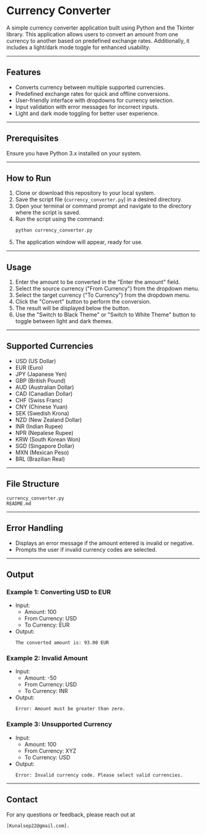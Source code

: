 # Currency Converter

A simple currency converter application built using Python and the Tkinter library. This application allows users to convert an amount from one currency to another based on predefined exchange rates. Additionally, it includes a light/dark mode toggle for enhanced usability.

---

## Features
- Converts currency between multiple supported currencies.
- Predefined exchange rates for quick and offline conversions.
- User-friendly interface with dropdowns for currency selection.
- Input validation with error messages for incorrect inputs.
- Light and dark mode toggling for better user experience.

---

## Prerequisites
Ensure you have Python 3.x installed on your system.

---

## How to Run
1. Clone or download this repository to your local system.
2. Save the script file (`currency_converter.py`) in a desired directory.
3. Open your terminal or command prompt and navigate to the directory where the script is saved.
4. Run the script using the command:
   ```bash
   python currency_converter.py
   ```
5. The application window will appear, ready for use.

---

## Usage
1. Enter the amount to be converted in the "Enter the amount" field.
2. Select the source currency ("From Currency") from the dropdown menu.
3. Select the target currency ("To Currency") from the dropdown menu.
4. Click the "Convert" button to perform the conversion.
5. The result will be displayed below the button.
6. Use the "Switch to Black Theme" or "Switch to White Theme" button to toggle between light and dark themes.

---

## Supported Currencies
- USD (US Dollar)
- EUR (Euro)
- JPY (Japanese Yen)
- GBP (British Pound)
- AUD (Australian Dollar)
- CAD (Canadian Dollar)
- CHF (Swiss Franc)
- CNY (Chinese Yuan)
- SEK (Swedish Krona)
- NZD (New Zealand Dollar)
- INR (Indian Rupee)
- NPR (Nepalese Rupee)
- KRW (South Korean Won)
- SGD (Singapore Dollar)
- MXN (Mexican Peso)
- BRL (Brazilian Real)

---

## File Structure
```batch
currency_converter.py
README.md 
```

---

## Error Handling
- Displays an error message if the amount entered is invalid or negative.
- Prompts the user if invalid currency codes are selected.

---

## Output
### Example 1: Converting USD to EUR
- Input:
  - Amount: 100
  - From Currency: USD
  - To Currency: EUR
- Output:
  ```
  The converted amount is: 93.00 EUR
  ```

### Example 2: Invalid Amount
- Input:
  - Amount: -50
  - From Currency: USD
  - To Currency: INR
- Output:
  ```
  Error: Amount must be greater than zero.
  ```

### Example 3: Unsupported Currency
- Input:
  - Amount: 100
  - From Currency: XYZ
  - To Currency: USD
- Output:
  ```
  Error: Invalid currency code. Please select valid currencies.
  ```

---

## Contact

For any questions or feedback, please reach out at
```batch
[Kunalsep22@gmail.com].
```

